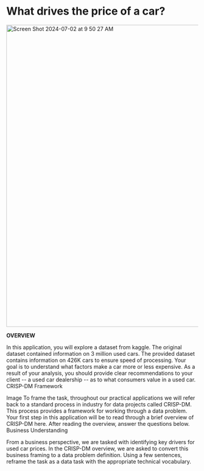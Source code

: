 # What drives the price of a car?

<img width="793" alt="Screen Shot 2024-07-02 at 9 50 27 AM" src="https://github.com/rajeshvr79/UCB-MLAI/assets/145634280/29ad2294-8e76-4d4c-9dab-6417b6a9fe22">


**OVERVIEW**

In this application, you will explore a dataset from kaggle. The original dataset contained information on 3 million used cars. The provided dataset contains information on 426K cars to ensure speed of processing. Your goal is to understand what factors make a car more or less expensive. As a result of your analysis, you should provide clear recommendations to your client -- a used car dealership -- as to what consumers value in a used car.
CRISP-DM Framework

Image
To frame the task, throughout our practical applications we will refer back to a standard process in industry for data projects called CRISP-DM. This process provides a framework for working through a data problem. Your first step in this application will be to read through a brief overview of CRISP-DM here. After reading the overview, answer the questions below.
Business Understanding

From a business perspective, we are tasked with identifying key drivers for used car prices. In the CRISP-DM overview, we are asked to convert this business framing to a data problem definition. Using a few sentences, reframe the task as a data task with the appropriate technical vocabulary.
